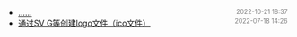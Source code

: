 - [......]()<span style="font-size:.8em;float:right"><span style="color:orange"></span><span style="padding-left:2em;color:gray;">2022-10-21 18:37</span></span>
- [通过SV G等创建logo文件（ico文件）](svg-to-ico)<span style="font-size:.8em;float:right"><span style="color:orange"></span><span style="padding-left:2em;color:gray;">2022-07-18 14:26</span></span>

